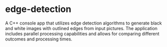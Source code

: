 # edge-detection
A C++ console app that utilizes edge detection algorithms to generate black and white images with outlined edges from input pictures. The application includes parallel processing capabilities and allows for comparing different outcomes and processing times.
